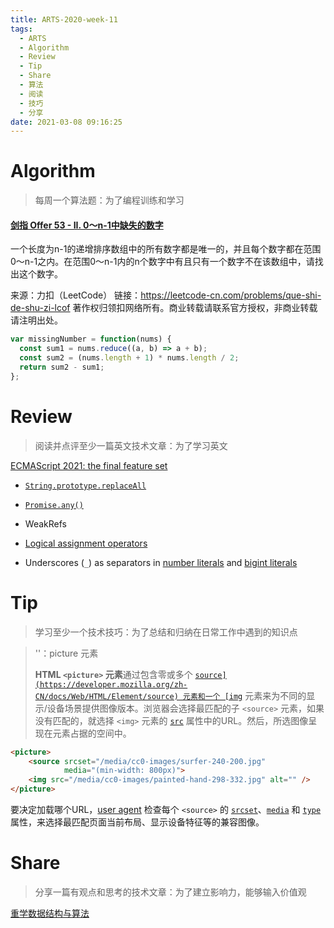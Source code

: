 ```yaml
---
title: ARTS-2020-week-11
tags:
  - ARTS
  - Algorithm
  - Review
  - Tip
  - Share
  - 算法
  - 阅读
  - 技巧
  - 分享
date: 2021-03-08 09:16:25
---
```


# Algorithm

> 每周一个算法题：为了编程训练和学习

#### [剑指 Offer 53 - II. 0～n-1中缺失的数字](https://leetcode-cn.com/problems/que-shi-de-shu-zi-lcof/)

一个长度为n-1的递增排序数组中的所有数字都是唯一的，并且每个数字都在范围0～n-1之内。在范围0～n-1内的n个数字中有且只有一个数字不在该数组中，请找出这个数字。

来源：力扣（LeetCode）
链接：https://leetcode-cn.com/problems/que-shi-de-shu-zi-lcof
著作权归领扣网络所有。商业转载请联系官方授权，非商业转载请注明出处。



```js
var missingNumber = function(nums) {
  const sum1 = nums.reduce((a, b) => a + b);
  const sum2 = (nums.length + 1) * nums.length / 2;
  return sum2 - sum1;
};
```



# Review

> 阅读并点评至少一篇英文技术文章：为了学习英文

[ECMAScript 2021: the final feature set](https://2ality.com/2020/09/ecmascript-2021.html)

* [`String.prototype.replaceAll`](https://exploringjs.com/impatient-js/ch_regexps.html#replace-replaceAll)

* [`Promise.any()`](https://exploringjs.com/impatient-js/ch_promises.html#Promise.any) 

* WeakRefs

* [Logical assignment operators](https://exploringjs.com/impatient-js/ch_operators.html#logical-assignment-operators)

* Underscores (`_`) as separators in [number literals](https://exploringjs.com/impatient-js/ch_numbers.html#numeric-separator-number-literals) and [bigint literals](https://exploringjs.com/impatient-js/ch_bigints.html#numeric-separator-bigint-literals)

  

# Tip

> 学习至少一个技术技巧：为了总结和归纳在日常工作中遇到的知识点

> '<picture>'：picture 元素
>
> **HTML `<picture>` 元素**通过包含零或多个 [``source](https://developer.mozilla.org/zh-CN/docs/Web/HTML/Element/source) 元素和一个 [img``](https://developer.mozilla.org/zh-CN/docs/Web/HTML/Element/img) 元素来为不同的显示/设备场景提供图像版本。浏览器会选择最匹配的子 `<source>` 元素，如果没有匹配的，就选择 `<img>` 元素的 [`src`](https://developer.mozilla.org/zh-CN/docs/Web/HTML/Element/img#attr-src) 属性中的URL。然后，所选图像呈现在<img>元素占据的空间中。

```html
<picture>
    <source srcset="/media/cc0-images/surfer-240-200.jpg"
            media="(min-width: 800px)">
    <img src="/media/cc0-images/painted-hand-298-332.jpg" alt="" />
</picture>

```

要决定加载哪个URL，[user agent](https://developer.mozilla.org/en-US/docs/Glossary/User_agent) 检查每个 `<source>` 的 [`srcset`](https://developer.mozilla.org/zh-CN/docs/Web/HTML/Element/source#attr-srcset)、[`media`](https://developer.mozilla.org/zh-CN/docs/Web/HTML/Element/source#attr-media) 和 [`type`](https://developer.mozilla.org/zh-CN/docs/Web/HTML/Element/source#attr-type) 属性，来选择最匹配页面当前布局、显示设备特征等的兼容图像。



# Share

> 分享一篇有观点和思考的技术文章：为了建立影响力，能够输入价值观

[重学数据结构与算法](https://bigfacemaster.cn/2021/03/13/Thinking/Relearn-Data-Structure-and-Algorithm/)